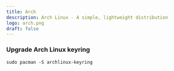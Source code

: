```yaml
---
title: Arch
description: Arch Linux - A simple, lightweight distribution
logo: arch.png
draft: false
---
```

### Upgrade Arch Linux keyring
```
sudo pacman -S archlinux-keyring
```
